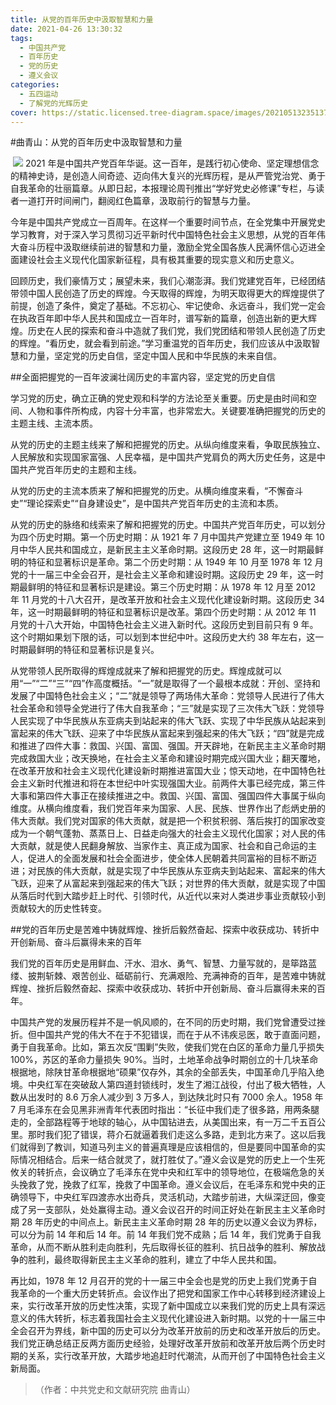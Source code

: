```yaml
---
title: 从党的百年历史中汲取智慧和力量
date: 2021-04-26 13:30:32
tags:
  - 中国共产党
  - 百年历史
  - 党的历史
  - 遵义会议
categories:
  - 五四运动
  - 了解党的光辉历史
cover: https://static.licensed.tree-diagram.space/images/20210513235137.jpg
---
```


#曲青山：从党的百年历史中汲取智慧和力量

​ ![](从党的百年历史中汲取智慧和力量.jpg)
2021 年是中国共产党百年华诞。这一百年，是践行初心使命、坚定理想信念的精神史诗，是创造人间奇迹、迈向伟大复兴的光辉历程，是从严管党治党、勇于自我革命的壮丽篇章。从即日起，本报理论周刊推出“学好党史必修课”专栏，与读者一道打开时间闸门，翻阅红色篇章，汲取前行的智慧与力量。

今年是中国共产党成立一百周年。在这样一个重要时间节点，在全党集中开展党史学习教育，对于深入学习贯彻习近平新时代中国特色社会主义思想，从党的百年伟大奋斗历程中汲取继续前进的智慧和力量，激励全党全国各族人民满怀信心迈进全面建设社会主义现代化国家新征程，具有极其重要的现实意义和历史意义。

回顾历史，我们豪情万丈；展望未来，我们心潮澎湃。我们党建党百年，已经团结带领中国人民创造了历史的辉煌。今天取得的辉煌，为明天取得更大的辉煌提供了前提，创造了条件，奠定了基础。不忘初心、牢记使命、永远奋斗，我们党一定会在执政百年即中华人民共和国成立一百年时，谱写新的篇章，创造出新的更大辉煌。历史在人民的探索和奋斗中造就了我们党，我们党团结和带领人民创造了历史的辉煌。“看历史，就会看到前途。”学习重温党的百年历史，我们应该从中汲取智慧和力量，坚定党的历史自信，坚定中国人民和中华民族的未来自信。

##全面把握党的一百年波澜壮阔历史的丰富内容，坚定党的历史自信

学习党的历史，确立正确的党史观和科学的方法论至关重要。历史是由时间和空间、人物和事件所构成，内容十分丰富，也非常宏大。关键要准确把握党的历史的主题主线、主流本质。

从党的历史的主题主线来了解和把握党的历史。从纵向维度来看，争取民族独立、人民解放和实现国家富强、人民幸福，是中国共产党肩负的两大历史任务，这是中国共产党百年历史的主题和主线。

从党的历史的主流本质来了解和把握党的历史。从横向维度来看，“不懈奋斗史”“理论探索史”“自身建设史”，是中国共产党百年历史的主流和本质。

从党的历史的脉络和线索来了解和把握党的历史。中国共产党百年历史，可以划分为四个历史时期。第一个历史时期：从 1921 年 7 月中国共产党建立至 1949 年 10 月中华人民共和国成立，是新民主主义革命时期。这段历史 28 年，这一时期最鲜明的特征和显著标识是革命。第二个历史时期：从 1949 年 10 月至 1978 年 12 月党的十一届三中全会召开，是社会主义革命和建设时期。这段历史 29 年，这一时期最鲜明的特征和显著标识是建设。第三个历史时期：从 1978 年 12 月至 2012 年 11 月党的十八大召开，是改革开放和社会主义现代化建设新时期。这段历史 34 年，这一时期最鲜明的特征和显著标识是改革。第四个历史时期：从 2012 年 11 月党的十八大开始，中国特色社会主义进入新时代。这段历史到目前只有 9 年。这个时期如果划下限的话，可以划到本世纪中叶。这段历史大约 38 年左右，这一时期最鲜明的特征和显著标识是复兴。

从党带领人民所取得的辉煌成就来了解和把握党的历史。辉煌成就可以用“一”“二”“三”“四”作高度概括。“一”就是取得了一个最根本成就：开创、坚持和发展了中国特色社会主义；“二”就是领导了两场伟大革命：党领导人民进行了伟大社会革命和领导全党进行了伟大自我革命；“三”就是实现了三次伟大飞跃：党领导人民实现了中华民族从东亚病夫到站起来的伟大飞跃、实现了中华民族从站起来到富起来的伟大飞跃、迎来了中华民族从富起来到强起来的伟大飞跃；“四”就是完成和推进了四件大事：救国、兴国、富国、强国。开天辟地，在新民主主义革命时期完成救国大业；改天换地，在社会主义革命和建设时期完成兴国大业；翻天覆地，在改革开放和社会主义现代化建设新时期推进富国大业；惊天动地，在中国特色社会主义新时代推进和将在本世纪中叶实现强国大业。前两件大事已经完成，第三件大事和第四件大事正在接续推进之中。救国、兴国、富国、强国四件大事属于纵向维度。从横向维度看，我们党百年来为国家、人民、民族、世界作出了彪炳史册的伟大贡献。我们党对国家的伟大贡献，就是把一个积贫积弱、落后挨打的国家改变成为一个朝气蓬勃、蒸蒸日上、日益走向强大的社会主义现代化国家；对人民的伟大贡献，就是使人民翻身解放、当家作主、真正成为国家、社会和自己命运的主人，促进人的全面发展和社会全面进步，使全体人民朝着共同富裕的目标不断迈进；对民族的伟大贡献，就是实现了中华民族从东亚病夫到站起来、富起来的伟大飞跃，迎来了从富起来到强起来的伟大飞跃；对世界的伟大贡献，就是实现了中国从落后时代到大踏步赶上时代、引领时代，从近代以来对人类进步事业贡献较小到贡献较大的历史性转变。

##党的百年历史是苦难中铸就辉煌、挫折后毅然奋起、探索中收获成功、转折中开创新局、奋斗后赢得未来的百年

我们党的百年历史是用鲜血、汗水、泪水、勇气、智慧、力量写就的，是筚路蓝缕、披荆斩棘、艰苦创业、砥砺前行、充满艰险、充满神奇的百年，是苦难中铸就辉煌、挫折后毅然奋起、探索中收获成功、转折中开创新局、奋斗后赢得未来的百年。

中国共产党的发展历程并不是一帆风顺的，在不同的历史时期，我们党曾遭受过挫折。但中国共产党的伟大不在于不犯错误，而在于从不讳疾忌医，敢于直面问题，勇于自我革命。比如，第五次反“围剿”失败，使我们党在白区的革命力量几乎损失 100%，苏区的革命力量损失 90%。当时，土地革命战争时期创立的十几块革命根据地，除陕甘革命根据地“硕果”仅存外，其余的全部丢失，中国革命几乎陷入绝境。中央红军在突破敌人第四道封锁线时，发生了湘江战役，付出了极大牺牲，人数从出发时的 8.6 万余人减少到 3 万多人，到达陕北时只有 7000 余人。1958 年 7 月毛泽东在会见黑非洲青年代表团时指出：“长征中我们走了很多路，用两条腿走的，全部路程等于地球的轴心，从中国钻进去，从美国出来，有一万二千五百公里。那时我们犯了错误，蒋介石就逼着我们走这么多路，走到北方来了。这以后我们就得到了教训，知道马列主义的普遍真理是应该相信的，但是要同中国革命的实际情况相结合。后来一结合就灵了，就打胜仗了。”遵义会议是党的历史上一个生死攸关的转折点，会议确立了毛泽东在党中央和红军中的领导地位，在极端危急的关头挽救了党，挽救了红军，挽救了中国革命。遵义会议后，在毛泽东和党中央的正确领导下，中央红军四渡赤水出奇兵，灵活机动，大踏步前进，大纵深迂回，像变成了另一支部队，处处赢得主动。遵义会议召开的时间正好处在新民主主义革命时期 28 年历史的中间点上。新民主主义革命时期 28 年的历史以遵义会议为界标，可以分为前 14 年和后 14 年。前 14 年我们党不成熟；后 14 年，我们党勇于自我革命，从而不断从胜利走向胜利，先后取得长征的胜利、抗日战争的胜利、解放战争的胜利，最终取得新民主主义革命的胜利，建立了中华人民共和国。

再比如，1978 年 12 月召开的党的十一届三中全会也是党的历史上我们党勇于自我革命的一个重大历史转折点。会议作出了把党和国家工作中心转移到经济建设上来，实行改革开放的历史性决策，实现了新中国成立以来我们党的历史上具有深远意义的伟大转折，标志着我国社会主义现代化建设进入新时期。以党的十一届三中全会召开为界线，新中国的历史可以分为改革开放前的历史和改革开放后的历史。我们党正确总结正反两方面历史经验，处理好改革开放前和改革开放后两个历史时期的关系，实行改革开放，大踏步地追赶时代潮流，从而开创了中国特色社会主义新局面。

> （作者：中共党史和文献研究院 曲青山）

